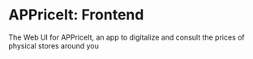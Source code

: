 # APPriceIt: Frontend
The Web UI for APPriceIt, an app to digitalize and consult the prices of physical stores around you
